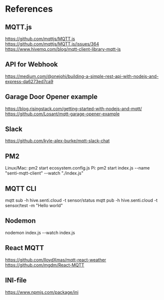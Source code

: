 # References

## MQTT.js
https://github.com/mqttjs/MQTT.js
https://github.com/mqttjs/MQTT.js/issues/364
https://www.hivemq.com/blog/mqtt-client-library-mqtt-js

## API for Webhook
https://medium.com/@onejohi/building-a-simple-rest-api-with-nodejs-and-express-da6273ed7ca9

## Garage Door Opener example
https://blog.risingstack.com/getting-started-with-nodejs-and-mqtt/
https://github.com/Losant/mqtt-garage-opener-example

## Slack
https://github.com/kyle-alex-burke/mqtt-slack-chat

## PM2
Linux/Mac:	pm2 start ecosystem.config.js
Pi:			pm2 start index.js --name "senti-mqtt-client" --watch "./index.js"

## MQTT CLI
mqtt sub -h hive.senti.cloud -t sensor/status
mqtt pub -h hive.senti.cloud -t sensor/test -m "Hello world"

## Nodemon
nodemon index.js --watch index.js

## React MQTT 
https://github.com/lloydXmas/mqtt-react-weather
https://github.com/mgdm/React-MQTT

## INI-file
https://www.npmjs.com/package/ini
